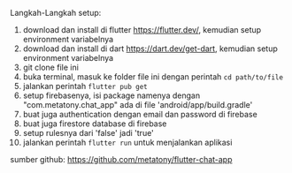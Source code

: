 Langkah-Langkah setup:

1. download dan install di flutter https://flutter.dev/, kemudian setup environment variabelnya
2. download dan install di dart https://dart.dev/get-dart, kemudian setup environment variabelnya
3. git clone file ini
4. buka terminal, masuk ke folder file ini dengan perintah `cd path/to/file`
5. jalankan perintah `flutter pub get`
6. setup firebasenya, isi package namenya dengan "com.metatony.chat_app" ada di file 'android/app/build.gradle'
7. buat juga authentication dengan email dan password di firebase
8. buat juga firestore database di firebase
9. setup rulesnya dari 'false' jadi 'true'
10. jalankan perintah `flutter run` untuk menjalankan aplikasi

sumber github: https://github.com/metatony/flutter-chat-app
